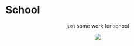 # School
<p style="text-align:center">just some work for school</p>


<div align=center>
  
 <p align=center>
  <img src="https://i.ytimg.com/vi/X_BFAvA8Scc/maxresdefault.jpg">
 </p>
  
</div>
